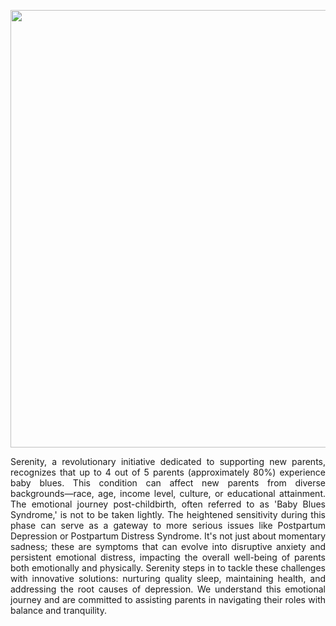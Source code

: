 <p align="center">
  <img align="center" width="700" src="https://drive.google.com/file/d/1Vq7sy1ikJXMr6IfKXqOoIlLUgcb5aN4w/view?usp=sharing" />
</p>
<p align="justify">
Serenity, a revolutionary initiative dedicated to supporting new parents, recognizes that up to 4 out of 5 parents (approximately 80%) experience baby blues. This condition can affect new parents from diverse backgrounds—race, age, income level, culture, or educational attainment. The emotional journey post-childbirth, often referred to as 'Baby Blues Syndrome,' is not to be taken lightly. The heightened sensitivity during this phase can serve as a gateway to more serious issues like Postpartum Depression or Postpartum Distress Syndrome. It's not just about momentary sadness; these are symptoms that can evolve into disruptive anxiety and persistent emotional distress, impacting the overall well-being of parents both emotionally and physically. Serenity steps in to tackle these challenges with innovative solutions: nurturing quality sleep, maintaining health, and addressing the root causes of depression. We understand this emotional journey and are committed to assisting parents in navigating their roles with balance and tranquility.</p>
